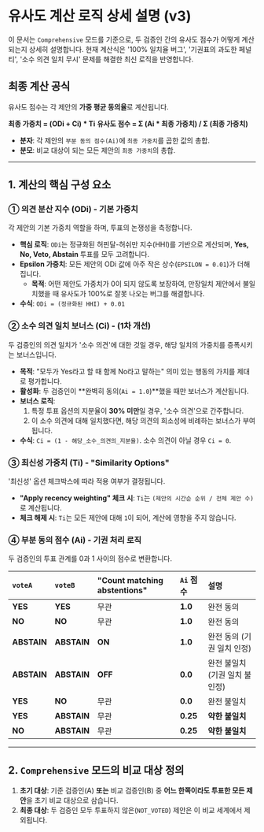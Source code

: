 # 유사도 계산 로직 상세 설명 (v3)

이 문서는 `Comprehensive` 모드를 기준으로, 두 검증인 간의 유사도 점수가 어떻게 계산되는지 상세히 설명합니다. 현재 계산식은 '100% 일치율 버그', '기권표의 과도한 페널티', '소수 의견 일치 무시' 문제를 해결한 최신 로직을 반영합니다.

## 최종 계산 공식

유사도 점수는 각 제안의 **가중 평균 동의율**로 계산됩니다.

**최종 가중치 = (ODi + Ci) * Ti**
**유사도 점수 = Σ (Ai * 최종 가중치) / Σ (최종 가중치)**

*   **분자**: 각 제안의 `부분 동의 점수(Ai)`에 `최종 가중치`를 곱한 값의 총합.
*   **분모**: 비교 대상이 되는 모든 제안의 `최종 가중치`의 총합.

---

## 1. 계산의 핵심 구성 요소

### ① 의견 분산 지수 (ODi) - 기본 가중치

각 제안의 기본 가중치 역할을 하며, 투표의 논쟁성을 측정합니다.

*   **핵심 로직**: `ODi`는 정규화된 허핀달-허쉬만 지수(HHI)를 기반으로 계산되며, **Yes, No, Veto, Abstain** 투표를 모두 고려합니다.
*   **Epsilon 가중치**: 모든 제안의 ODi 값에 아주 작은 상수(`EPSILON = 0.01`)가 더해집니다.
    *   **목적**: 어떤 제안도 가중치가 0이 되지 않도록 보장하여, 만장일치 제안에서 불일치했을 때 유사도가 100%로 잘못 나오는 버그를 해결합니다.
*   **수식**: `ODi = (정규화된 HHI) + 0.01`

### ② 소수 의견 일치 보너스 (Ci) - (1차 개선)

두 검증인의 의견 일치가 '소수 의견'에 대한 것일 경우, 해당 일치의 가중치를 증폭시키는 보너스입니다.

*   **목적**: "모두가 Yes라고 할 때 함께 No라고 말하는" 의미 있는 행동의 가치를 제대로 평가합니다.
*   **활성화**: 두 검증인이 **완벽히 동의(`Ai = 1.0`)**했을 때만 보너스가 계산됩니다.
*   **보너스 로직**:
    1.  특정 투표 옵션의 지분율이 **30% 미만**일 경우, '소수 의견'으로 간주합니다.
    2.  이 소수 의견에 대해 일치했다면, 해당 의견의 희소성에 비례하는 보너스가 부여됩니다.
*   **수식**: `Ci = (1 - 해당_소수_의견의_지분율)`. 소수 의견이 아닐 경우 `Ci = 0`.

### ③ 최신성 가중치 (Ti) - "Similarity Options"

'최신성' 옵션 체크박스에 따라 적용 여부가 결정됩니다.

*   **"Apply recency weighting" 체크 시**: `Ti`는 `(제안의 시간순 순위 / 전체 제안 수)`로 계산됩니다.
*   **체크 해제 시**: `Ti`는 모든 제안에 대해 `1`이 되어, 계산에 영향을 주지 않습니다.

### ④ 부분 동의 점수 (Ai) - 기권 처리 로직

두 검증인의 투표 관계를 0과 1 사이의 점수로 변환합니다.

| `voteA` | `voteB` | "Count matching abstentions" | `Ai` 점수 | 설명 |
| :--- | :--- | :--- | :--- | :--- |
| **YES** | **YES** | 무관 | **1.0** | 완전 동의 |
| **NO** | **NO** | 무관 | **1.0** | 완전 동의 |
| **ABSTAIN**| **ABSTAIN**| **ON** | **1.0** | 완전 동의 (기권 일치 인정) |
| **ABSTAIN**| **ABSTAIN**| **OFF** | **0.0** | 완전 불일치 (기권 일치 불인정) |
| **YES** | **NO** | 무관 | **0.0** | 완전 불일치 |
| **YES** | **ABSTAIN**| 무관 | **0.25** | **약한 불일치** |
| **NO** | **ABSTAIN**| 무관 | **0.25** | **약한 불일치** |

---

## 2. `Comprehensive` 모드의 비교 대상 정의

1.  **초기 대상**: 기준 검증인(A) **또는** 비교 검증인(B) 중 **어느 한쪽이라도 투표한 모든 제안**을 초기 비교 대상으로 삼습니다.
2.  **최종 대상**: 두 검증인 모두 투표하지 않은(`NOT_VOTED`) 제안은 이 비교 세계에서 제외됩니다.
